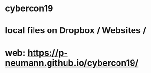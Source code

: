 # cybercon19
# local files on Dropbox / Websites /  
# web: https://p-neumann.github.io/cybercon19/
